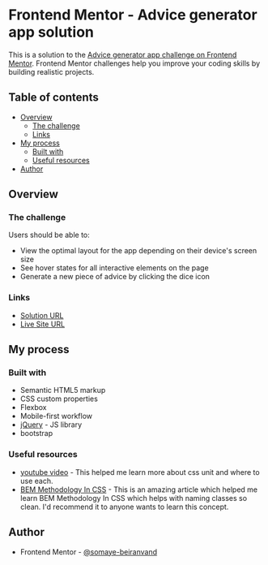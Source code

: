 # Frontend Mentor - Advice generator app solution

This is a solution to the [Advice generator app challenge on Frontend Mentor](https://www.frontendmentor.io/challenges/advice-generator-app-QdUG-13db). Frontend Mentor challenges help you improve your coding skills by building realistic projects.

## Table of contents

- [Overview](#overview)
  - [The challenge](#the-challenge)
  - [Links](#links)
- [My process](#my-process)
  - [Built with](#built-with)
  - [Useful resources](#useful-resources)
- [Author](#author)

## Overview

### The challenge

Users should be able to:

- View the optimal layout for the app depending on their device's screen size
- See hover states for all interactive elements on the page
- Generate a new piece of advice by clicking the dice icon

### Links

- [Solution URL](https://www.frontendmentor.io/solutions/esponsive-advicegeneratorapp-using-jquery-KMOdsj18ie)
- [Live Site URL](https://somaye-beiranvand.github.io/FrontendMentor-advice-generator-app-main/)

## My process

### Built with

- Semantic HTML5 markup
- CSS custom properties
- Flexbox
- Mobile-first workflow
- [jQuery](https://jquery.com/) - JS library
- bootstrap

### Useful resources

- [youtube video](https://www.youtube.com/watch?v=N5wpD9Ov_To) - This helped me learn more about css unit and where to use each.
- [BEM Methodology In CSS](https://scalablecss.com/bem-quickstart-guide/) - This is an amazing article which helped me learn BEM Methodology In CSS which helps with naming classes so clean. I'd recommend it to anyone wants to learn this concept.

## Author

- Frontend Mentor - [@somaye-beiranvand](https://www.frontendmentor.io/profile/somaye-beiranvand)

